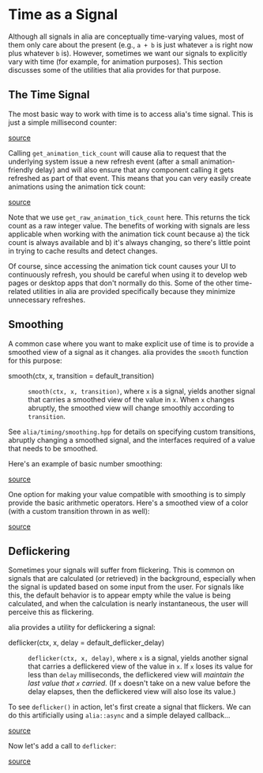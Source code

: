 Time as a Signal
================

<script>
    init_alia_demos(['time-signal', 'simple-animation',
        'number-smoothing', 'color-smoothing',
        'flickering-demo', 'deflickering-demo']);
</script>

Although all signals in alia are conceptually time-varying values, most of them
only care about the present (e.g., `a + b` is just whatever `a` is right now
plus whatever `b` is). However, sometimes we want our signals to explicitly vary
with time (for example, for animation purposes). This section discusses some of
the utilities that alia provides for that purpose.

The Time Signal
---------------

The most basic way to work with time is to access alia's time signal. This is
just a simple millisecond counter:

[source](timing.cpp ':include :fragment=time-signal')

<div class="demo-panel">
<div id="time-signal"></div>
</div>

Calling `get_animation_tick_count` will cause alia to request that the
underlying system issue a new refresh event (after a small animation-friendly
delay) and will also ensure that any component calling it gets refreshed as part
of that event. This means that you can very easily create animations using
the animation tick count:

[source](timing.cpp ':include :fragment=simple-animation')

<div class="demo-panel">
<div id="simple-animation"></div>
</div>

Note that we use `get_raw_animation_tick_count` here. This returns the tick
count as a raw integer value. The benefits of working with signals are less
applicable when working with the animation tick count because a) the tick count
is always available and b) it's always changing, so there's little point in
trying to cache results and detect changes.

Of course, since accessing the animation tick count causes your UI to
continuously refresh, you should be careful when using it to develop web pages
or desktop apps that don't normally do this. Some of the other time-related
utilities in alia are provided specifically because they minimize unnecessary
refreshes.

Smoothing
---------

A common case where you want to make explicit use of time is to provide a
smoothed view of a signal as it changes. alia provides the `smooth` function for
this purpose:

<dl>

<dt>smooth(ctx, x, transition = default_transition)</dt><dd>

`smooth(ctx, x, transition)`, where `x` is a signal, yields another signal that
carries a smoothed view of the value in `x`. When `x` changes abruptly, the
smoothed view will change smoothly according to `transition`.

</dd>

</dl>

See `alia/timing/smoothing.hpp` for details on specifying custom transitions,  abruptly changing a smoothed signal, and the interfaces required of a value that needs to be smoothed.

Here's an example of basic number smoothing:

[source](timing.cpp ':include :fragment=number-smoothing')

<div class="demo-panel">
<div id="number-smoothing"></div>
</div>

One option for making your value compatible with smoothing is to simply provide
the basic arithmetic operators. Here's a smoothed view of a color (with a custom
transition thrown in as well):

[source](timing.cpp ':include :fragment=color-smoothing')

<div class="demo-panel">
<div id="color-smoothing"></div>
</div>

Deflickering
------------

Sometimes your signals will suffer from flickering. This is common on signals
that are calculated (or retrieved) in the background, especially when the signal
is updated based on some input from the user. For signals like this, the default
behavior is to appear empty while the value is being calculated, and when the
calculation is nearly instantaneous, the user will perceive this as flickering.

alia provides a utility for deflickering a signal:

<dl>

<dt>deflicker(ctx, x, delay = default_deflicker_delay)</dt><dd>

`deflicker(ctx, x, delay)`, where `x` is a signal, yields another signal that
carries a deflickered view of the value in `x`. If `x` loses its value for less
than `delay` milliseconds, the deflickered view will *maintain the last value
that `x` carried.* (If `x` doesn't take on a new value before the delay elapses,
then the deflickered view will also lose its value.)

</dd>

</dl>

To see `deflicker()` in action, let's first create a signal that flickers. We can do this artificially using `alia::async` and a simple delayed callback...

[source](timing.cpp ':include :fragment=flickering')

<div class="demo-panel">
<div id="flickering-demo"></div>
</div>

Now let's add a call to `deflicker`:

[source](timing.cpp ':include :fragment=deflickering')

<div class="demo-panel">
<div id="deflickering-demo"></div>
</div>
